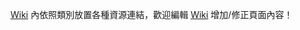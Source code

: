 [Wiki](https://github.com/polymerjs-tw/resources/wiki) 內依照類別放置各種資源連結，歡迎編輯 [Wiki](https://github.com/polymerjs-tw/resources/wiki) 增加/修正頁面內容！
